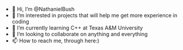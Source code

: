 - 👋 Hi, I’m @NathanielBush
- 👀 I’m interested in projects that will help me get more experience in coding
- 🌱 I’m currently learning C++ at Texas A&M University
- 💞️ I’m looking to collaborate on anything and everything
- 📫 How to reach me, through here:)

<!---
NathanielBush/NathanielBush is a ✨ special ✨ repository because its `README.md` (this file) appears on your GitHub profile.
You can click the Preview link to take a look at your changes.
--->
